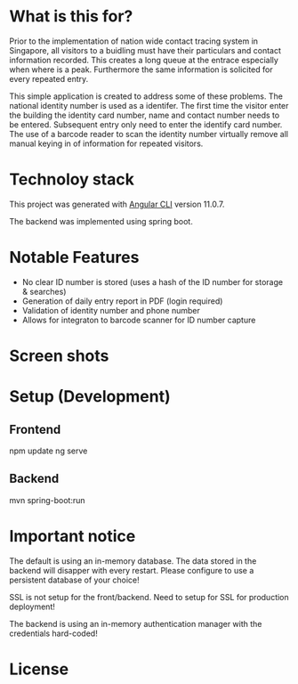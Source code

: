 # What is this for?

Prior to the implementation of nation wide contact tracing system in Singapore, all visitors to a buidling must have their particulars and contact information recorded. This creates a long queue at the entrace especially when where is a peak. Furthermore the same information is solicited for every repeated entry.

This simple application is created to address some of these problems. The national identity number is used as a identifer. The first time the visitor enter the building the identity card number, name and contact number needs to be entered. Subsequent entry only need to enter the identify card number. The use of a barcode reader to scan the identity number virtually remove all manual keying in of information for repeated visitors.


# Technoloy stack

This project was generated with [Angular CLI](https://github.com/angular/angular-cli) version 11.0.7.

The backend was implemented using spring boot.

# Notable Features

* No clear ID number is stored (uses a hash of the ID number for storage & searches)
* Generation of daily entry report in PDF (login required)
* Validation of identity number and phone number
* Allows for integraton to barcode scanner for ID number capture

# Screen shots


# Setup (Development)

## Frontend
npm update
ng serve

## Backend
mvn spring-boot:run

# Important notice

The default is using an in-memory database. The data stored in the backend will disapper with every restart. Please configure to use a persistent database of your choice!

SSL is not setup for the front/backend. Need to setup for SSL for production deployment!

The backend is using an in-memory authentication manager with the credentials hard-coded!


# License
